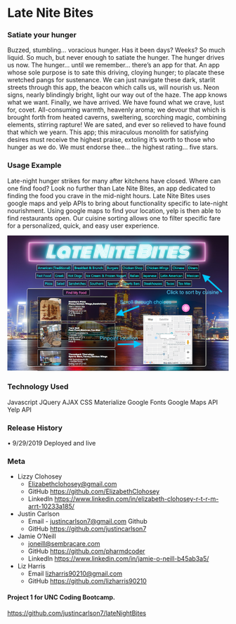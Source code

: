 # Late Nite Bites
### Satiate your hunger
Buzzed, stumbling… voracious hunger. Has it been days? Weeks? So much liquid. So much, but never enough to satiate the hunger. The hunger drives us now. The hunger… until we remember… there’s an app for that. An app whose sole purpose is to sate this driving, cloying hunger; to placate these wretched pangs for sustenance. We can just navigate these dark, starlit streets through this app, the beacon which calls us, will nourish us. 
Neon signs, nearly blindingly bright, light our way out of the haze. The app knows what we want. Finally, we have arrived. We have found what we crave, lust for, covet. All-consuming warmth, heavenly aroma; we devour that which is brought forth from heated caverns, sweltering, scorching magic, combining elements, stirring rapture!  We are sated, and ever so relieved to have found that which we yearn.
This app; this miraculous monolith for satisfying desires must receive the highest praise, extoling it’s worth to those who hunger as we do. We must endorse thee… the highest rating… five stars.
      
### Usage Example
Late-night hunger strikes for many after kitchens have closed. Where can one find food? Look no further than Late Nite Bites, an app dedicated to finding the food you crave in the mid-night hours.
Late Nite Bites uses google maps and yelp APIs to bring about functionality specific to late-night nourishment. Using google maps to find your location, yelp is then able to find restaurants open. Our cuisine sorting allows one to filter specific fare for a personalized, quick, and easy user experience. 

![Late Nite Bites Screenshot](/LNB.png)

### Technology Used
Javascript
JQuery
AJAX
CSS
Materialize
Google Fonts
Google Maps API
Yelp API

### Release History
•    9/29/2019    Deployed and live

### Meta
* Lizzy Clohosey 
    - Elizabethclohosey@gmail.com 
    - GitHub https://github.com/ElizabethClohosey 
    - LinkedIn https://www.linkedin.com/in/elizabeth-clohosey-r-t-r-m-arrt-10233a185/
* Justin Carlson
    - Email - justincarlson7@gmail.com Github 
    - GitHub https://github.com/justincarlson7
* Jamie O’Neill
    - joneill@sembracare.com
    - GitHub https://github.com/pharmdcoder
    - LinkedIn https://www.linkedin.com/in/jamie-o-neill-b45ab3a5/
* Liz Harris 
    - Email lizharris90210@gmail.com 
    - GitHub https://github.com/lizharris90210
    
#### Project 1 for UNC Coding Bootcamp. 
https://github.com/justincarlson7/lateNightBites
